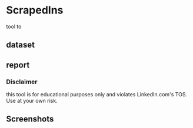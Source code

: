 # ScrapedIns
tool to 

## dataset

## report

### Disclaimer
this tool is for educational purposes only and violates LinkedIn.com's TOS. Use at your own risk.

## Screenshots


